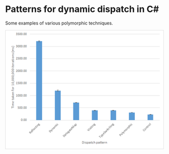 # Patterns for dynamic dispatch in C&#35;

Some examples of various polymorphic techniques.

<img src="https://github.com/iaingalloway/DynamicDispatchPatterns/blob/master/Graph.png?raw=true" alt="Performance graph for dispatch patterns" />
